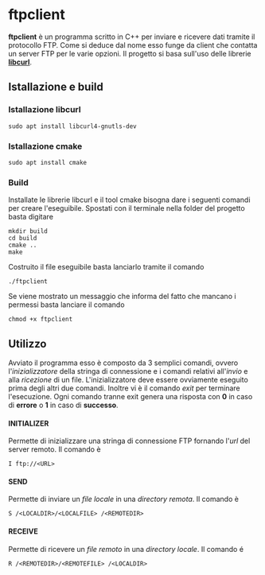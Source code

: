 # ftpclient

**ftpclient** è un programma scritto in C++ per inviare e ricevere dati tramite il protocollo FTP. 
Come si deduce dal nome esso funge da client che contatta un server FTP per le varie opzioni.
Il progetto si basa sull'uso delle librerie [**libcurl**](https://curl.se/libcurl/).

## Istallazione e build
### Istallazione libcurl
```
sudo apt install libcurl4-gnutls-dev
```
### Istallazione cmake
```
sudo apt install cmake
```
### Build
Installate le librerie libcurl e il tool cmake bisogna dare i seguenti comandi per creare l'eseguibile. Spostati con il terminale nella folder del progetto 
basta digitare 
```
mkdir build
cd build
cmake ..
make
```
Costruito il file eseguibile basta lanciarlo tramite il comando 
```
./ftpclient
```
Se viene mostrato un messaggio che informa del fatto che mancano i permessi basta lanciare il comando 
```
chmod +x ftpclient
```
## Utilizzo
Avviato il programma esso è composto da 3 semplici comandi, ovvero l'*inizializzatore* della stringa di connessione e i comandi relativi all'*invio* e alla 
*ricezione* di un file. L'inizializzatore deve essere ovviamente eseguito prima degli altri due comandi. Inoltre vi è il comando *exit* per terminare l'esecuzione.
Ogni comando tranne exit genera una risposta con **0** in caso di **errore** o **1** in caso di **successo**.
#### INITIALIZER
Permette di inizializzare una stringa di connessione FTP fornando l'*url* del server remoto. Il comando è 
```
I ftp://<URL>
```
#### SEND
Permette di inviare un *file* *locale* in una *directory* *remota*. Il comando è 
```
S /<LOCALDIR>/<LOCALFILE> /<REMOTEDIR>
```
#### RECEIVE
Permette di ricevere un *file* *remoto* in una *directory* *locale*. Il comando é 
```
R /<REMOTEDIR>/<REMOTEFILE> /<LOCALDIR>
```

